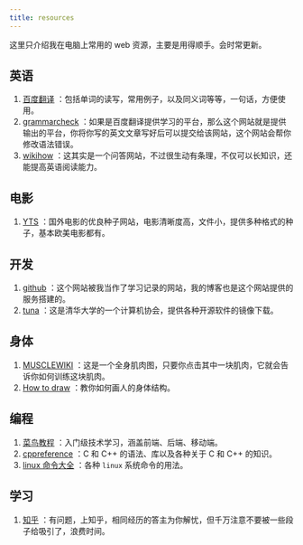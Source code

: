 ```yaml
---
title: resources
---
```


这里只介绍我在电脑上常用的 web 资源，主要是用得顺手。会时常更新。

## 英语

1. [百度翻译](https://fanyi.baidu.com) ：包括单词的读写，常用例子，以及同义词等等，一句话，方便使用。
2. [grammarcheck](https://www.nounplus.net/grammarcheck/) ：如果是百度翻译提供学习的平台，那么这个网站就是提供输出的平台，你将你写的英文文章写好后可以提交给该网站，这个网站会帮你修改语法错误。
3. [wikihow](https://www.wikihow.com/) ：这其实是一个问答网站，不过很生动有条理，不仅可以长知识，还能提高英语阅读能力。

## 电影

1. [YTS](https://yts.lt/) ：国外电影的优良种子网站，电影清晰度高，文件小，提供多种格式的种子，基本欧美电影都有。

## 开发

1. [github](https://github.com) ：这个网站被我当作了学习记录的网站，我的博客也是这个网站提供的服务搭建的。
2. [tuna](https://tuna.moe/) ：这是清华大学的一个计算机协会，提供各种开源软件的镜像下载。

## 身体

1. [MUSCLEWIKI](https://musclewiki.org/) ：这是一个全身肌肉图，只要你点击其中一块肌肉，它就会告诉你如何训练这块肌肉。
2. [How to draw](https://www.proko.com/how-to-draw-videos/) ：教你如何画人的身体结构。

## 编程

1. [菜鸟教程](https://www.runoob.com/) ：入门级技术学习，涵盖前端、后端、移动端。
2. [cppreference](https://cppreference.com) ：C 和 C++ 的语法、库以及各种关于 C 和 C++ 的知识。
3. [linux 命令大全](https://man.linuxde.net/) ：各种 `linux` 系统命令的用法。 

## 学习

1. [知乎](https://www.zhihu.com/) ：有问题，上知乎，相同经历的答主为你解忧，但千万注意不要被一些段子给吸引了，浪费时间。